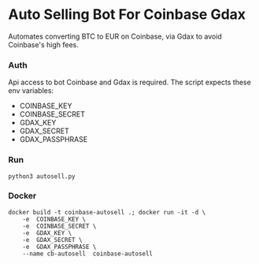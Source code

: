 # Auto Selling Bot For Coinbase Gdax
Automates converting BTC to EUR on Coinbase, via Gdax to avoid Coinbase's high fees.


### Auth
Api access to bot Coinbase and Gdax is required. The script expects these env variables:

- COINBASE_KEY
- COINBASE_SECRET	
- GDAX_KEY
- GDAX_SECRET
- GDAX_PASSPHRASE


### Run
	python3 autosell.py  
	
### Docker
	docker build -t coinbase-autosell .; docker run -it -d \
	    -e  COINBASE_KEY \
	    -e  COINBASE_SECRET \
	    -e  GDAX_KEY \
	    -e  GDAX_SECRET \
	    -e  GDAX_PASSPHRASE \
	    --name cb-autosell  coinbase-autosell 